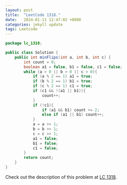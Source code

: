 ```yaml
---
layout: post
title:  "LeetCode 1318."
date:   2024-01-11 12:47:02 +0800
categories: jekyll update
tags: Leetcode
---
```


```java
package lc_1318;

public class Solution {
    public int minFlips(int a, int b, int c) {
        int count = 0;
        boolean a1 = false, b1 = false, c1 = false;
        while (a > 0 || b > 0 || c > 0){
            if (a % 2 == 1) a1 = true;
            if (b % 2 == 1) b1 = true;
            if (c % 2 == 1) c1 = true;
            if (c1 && !(a1 || b1)){
                count++;
            }
            if (!c1){
                if (a1 && b1) count += 2;
                else if (a1 || b1) count++;
            }
            a = a >> 1;
            b = b >> 1;
            c = c >> 1;
            a1 = false;
            b1 = false;
            c1 = false;
        }
        return count;
    }
}
```

Check out the description of this problem at [LC 1318][LC-1318].

[LC-1318]: https://leetcode.com/problemset/?search=1318&page=1
